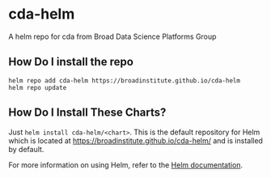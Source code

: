 # cda-helm
A helm repo for cda from Broad Data Science Platforms Group

## How Do I install the repo
```
helm repo add cda-helm https://broadinstitute.github.io/cda-helm
helm repo update
```
## How Do I Install These Charts?

Just `helm install cda-helm/<chart>`. This is the default repository for Helm which is located at https://broadinstitute.github.io/cda-helm/ and is installed by default.

For more information on using Helm, refer to the [Helm documentation](https://github.com/kubernetes/helm#docs).
